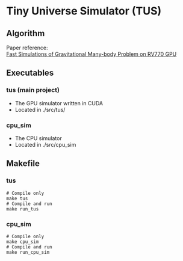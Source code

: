 # Tiny Universe Simulator (TUS)

## Algorithm
Paper reference:  
[Fast Simulations of Gravitational Many-body Problem on RV770 GPU](https://arxiv.org/pdf/0904.3659.pdf)

## Executables

### tus (main project)
- The GPU simulator written in CUDA
- Located in ./src/tus/

### cpu_sim
- The CPU simulator
- Located in ./src/cpu_sim


## Makefile

### tus
```
# Compile only
make tus
# Compile and run
make run_tus
```

### cpu_sim
```
# Compile only
make cpu_sim
# Compile and run
make run_cpu_sim
```
